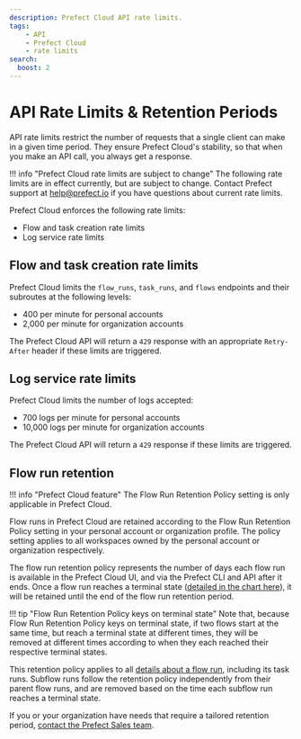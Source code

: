 ```yaml
---
description: Prefect Cloud API rate limits.
tags:
    - API
    - Prefect Cloud
    - rate limits
search:
  boost: 2
---
```


# API Rate Limits & Retention Periods <span class="badge cloud"></span>

API rate limits restrict the number of requests that a single client can make in a given time period. They ensure Prefect Cloud's stability, so that when you make an API call, you always get a response.

!!! info "Prefect Cloud rate limits are subject to change"
    The following rate limits are in effect currently, but are subject to change. Contact Prefect support at [help@prefect.io](mailto:help@prefect.io) if you have questions about current rate limits.

Prefect Cloud enforces the following rate limits: 

- Flow and task creation rate limits
- Log service rate limits

## Flow and task creation rate limits

Prefect Cloud limits the `flow_runs`, `task_runs`, and `flows` endpoints and their subroutes at the following levels:

- 400 per minute for personal accounts
- 2,000 per minute for organization accounts

The Prefect Cloud API will return a `429` response with an appropriate `Retry-After` header if these limits are triggered.

## Log service rate limits

Prefect Cloud limits the number of logs accepted:

- 700 logs per minute for personal accounts
- 10,000 logs per minute for organization accounts

The Prefect Cloud API will return a `429` response if these limits are triggered.

## Flow run retention 

!!! info "Prefect Cloud feature"
    The Flow Run Retention Policy setting is only applicable in Prefect Cloud.

Flow runs in Prefect Cloud are retained according to the Flow Run Retention Policy setting in your personal account or organization profile. The policy setting applies to all workspaces owned by the personal account or organization respectively. 

The flow run retention policy represents the number of days each flow run is available in the Prefect Cloud UI, and via the Prefect CLI and API after it ends. Once a flow run reaches a terminal state ([detailed in the chart here](/concepts/states/#state-types)), it will be retained until the end of the flow run retention period. 

!!! tip "Flow Run Retention Policy keys on terminal state"
    Note that, because Flow Run Retention Policy keys on terminal state, if two flows start at the same time, but reach a terminal state at different times, they will be removed at different times according to when they each reached their respective terminal states.

This retention policy applies to all [details about a flow run](/ui/flow-runs/#inspect-a-flow-run), including its task runs. Subflow runs follow the retention policy independently from their parent flow runs, and are removed based on the time each subflow run reaches a terminal state. 

If you or your organization have needs that require a tailored retention period, [contact the Prefect Sales team](https://www.prefect.io/pricing).
